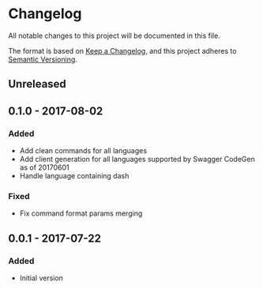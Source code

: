 # Changelog

All notable changes to this project will be documented in this file.

The format is based on [Keep a Changelog](https://keepachangelog.com/en/1.0.0/),
and this project adheres to [Semantic Versioning](https://semver.org/spec/v2.0.0.html).

## Unreleased

## 0.1.0 - 2017-08-02
### Added
* Add clean commands for all languages
* Add client generation for all languages supported by Swagger CodeGen as of 20170601
* Handle language containing dash

### Fixed
* Fix command format params merging

## 0.0.1 - 2017-07-22
### Added
* Initial version
